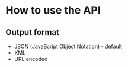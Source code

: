 # How to use the API

## Output format
* JSON (JavaScript Object Notation) - default
* XML
* URL encoded
